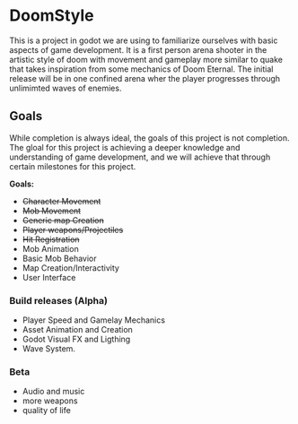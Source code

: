 # DoomStyle 
This is a project in godot we are using to familiarize ourselves with basic aspects of game development. 
It is a first person arena shooter in the artistic style of doom with movement and gameplay more similar to quake that takes inspiration from some mechanics of Doom Eternal.
The initial release will be in one confined arena wher the player progresses through unlimimted waves of enemies.
## Goals
While completion is always ideal, the goals of this project is not completion. 
The gloal for this project is achieving a deeper knowledge and understanding of game development,
and we will achieve that through certain milestones for this project. 

**Goals:**
- <strike>Character Movement</strike>
- <strike>Mob Movement</strike>
- <strike>Generic map Creation</strike>
- <strike>Player weapons/Projectiles</strike>
- <strike>Hit Registration</strike>
- Mob Animation
- Basic Mob Behavior
- Map Creation/Interactivity
- User Interface
### Build releases (Alpha)
- Player Speed and Gamelay Mechanics
- Asset Animation and Creation
- Godot Visual FX and Ligthing
- Wave System.
### Beta
- Audio and music
- more weapons
- quality of life
  
